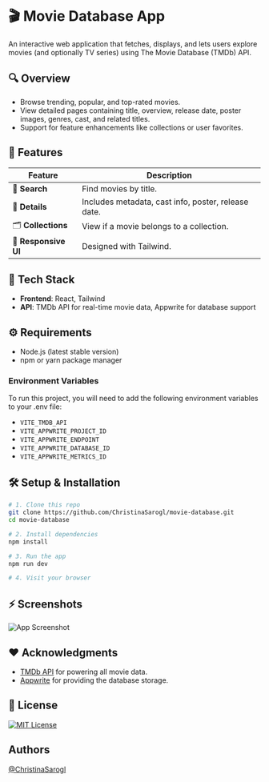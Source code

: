 # 🎬 Movie Database App

An interactive web application that fetches, displays, and lets users explore movies (and optionally TV series) using The Movie Database (TMDb) API.

## 🔍 Overview

- Browse trending, popular, and top-rated movies.
- View detailed pages containing title, overview, release date, poster images, genres, cast, and related titles.
- Support for feature enhancements like collections or user favorites.

## 📌 Features

| Feature             | Description                                              |
|---------------------|----------------------------------------------------------|
| 🔎 **Search**       | Find movies by title.          |
| 🧾 **Details**      | Includes metadata, cast info, poster, release date.       |
| 🗂️ **Collections**  | View if a movie belongs to a collection.   |
| 🎨 **Responsive UI**| Designed with Tailwind.       |

## 🚀 Tech Stack

- **Frontend**: React, Tailwind
- **API**: TMDb API for real-time movie data, Appwrite for database support
## ⚙️ Requirements

- Node.js (latest stable version)
- npm or yarn package manager


### Environment Variables

To run this project, you will need to add the following environment variables to your .env file:

- `VITE_TMDB_API`
- `VITE_APPWRITE_PROJECT_ID`
- `VITE_APPWRITE_ENDPOINT`
- `VITE_APPWRITE_DATABASE_ID`
- `VITE_APPWRITE_METRICS_ID`


## 🛠️ Setup & Installation

```bash
# 1. Clone this repo
git clone https://github.com/ChristinaSarogl/movie-database.git
cd movie-database

# 2. Install dependencies
npm install

# 3. Run the app
npm run dev

# 4. Visit your browser

```
## ⚡ Screenshots

![App Screenshot](https://via.placeholder.com/468x300?text=App+Screenshot+Here)


## ❤️ Acknowledgments

- [TMDb API](https://www.themoviedb.org/) for powering all movie data.
- [Appwrite](https://appwrite.io/) for providing the database storage.


## 📄 License

[![MIT License](https://img.shields.io/badge/License-MIT-green.svg)](https://choosealicense.com/licenses/mit/)


## Authors
[@ChristinaSarogl](https://github.com/ChristinaSarogl)
